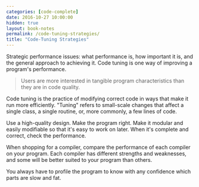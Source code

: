 ```yaml
---
categories: [code-complete]
date: 2016-10-27 10:00:00
hidden: true
layout: book-notes
permalink: /code-tuning-strategies/
title: "Code-Tuning Strategies"
---
```


Strategic performance issues: what performance is, how important it is, and the general approach to achieving it. Code tuning is one way of improving a program's performance.

> Users are more interested in tangible program characteristics than they are in code quality.

Code tuning is the practice of modifying correct code in ways that make it run more efficiently. "Tuning" refers to small-scale changes that affect a single class, a single routine, or, more commonly, a few lines of code.

Use a high-quality design. Make the program right. Make it modular and easily modifiable so that it's easy to work on later. When it's complete and correct, check the performance.

When shopping for a compiler, compare the performance of each compiler on your program. Each compiler has different strengths and weaknesses, and some will be better suited to your program than others.

You always have to profile the program to know with any confidence which parts are slow and fat.